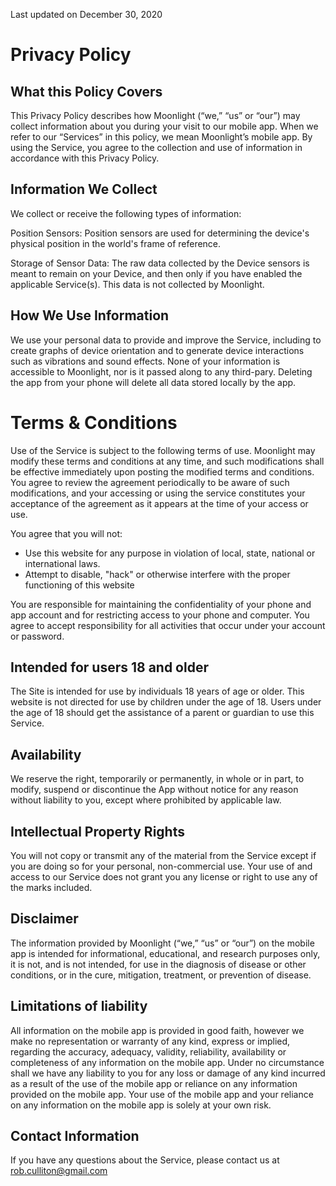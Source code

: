 Last updated on December 30, 2020

# Privacy Policy

## What this Policy Covers

This Privacy Policy describes how Moonlight  (“we,” “us” or “our”) may collect information about you during your visit to our mobile app. When we refer to our “Services” in this policy, we mean Moonlight’s mobile app. By using the Service, you agree to the collection and use of information in accordance with this Privacy Policy. 


## Information We Collect

We collect or receive the following types of information:

Position Sensors: Position sensors are used for determining the device's physical position in the world's frame of reference.

Storage of Sensor Data: The raw data collected by the Device sensors is meant to remain on your Device, and then only if you have enabled the applicable Service(s). This data is not collected by Moonlight.

## How We Use Information

We use your personal data to provide and improve the Service, including to create graphs of device orientation and to generate device interactions such as vibrations and sound effects. None of your information is accessible to Moonlight, nor is it passed along to any third-pary. Deleting the app from your phone will delete all data stored locally by the app.

# Terms & Conditions

Use of the Service is subject to the following terms of use. Moonlight may modify these terms and conditions at any time, and such modifications shall be effective immediately upon posting the modified terms and conditions. You agree to review the agreement periodically to be aware of such modifications, and your accessing or using the service constitutes your acceptance of the agreement as it appears at the time of your access or use. 

You agree that you will not:

- Use this website for any purpose in violation of local, state, national or international laws.
- Attempt to disable, "hack" or otherwise interfere with the proper functioning of this website

You are responsible for maintaining the confidentiality of your phone and app account and for restricting access to your phone and computer. You agree to accept responsibility for all activities that occur under your account or password.

## Intended for users 18 and older

The Site is intended for use by individuals 18 years of age or older. This website is not directed for use by children under the age of 18. Users under the age of 18 should get the assistance of a parent or guardian to use this Service.


## Availability

We reserve the right, temporarily or permanently, in whole or in part, to modify, suspend or discontinue the App without notice for any reason without liability to you, except where prohibited by applicable law. 

## Intellectual Property Rights

You will not copy or transmit any of the material from the Service except if you are doing so for your personal, non-commercial use. Your use of and access to our Service does not grant you any license or right to use any of the marks included.

## Disclaimer

The information provided by Moonlight (“we,” “us” or “our”) on the mobile app is intended for informational, educational, and research purposes only, it is not, and is not intended, for use in the diagnosis of disease or other conditions, or in the cure, mitigation, treatment, or prevention of disease.

## Limitations of liability

All information on the mobile app is provided in good faith, however we make no representation or warranty of any kind, express or implied, regarding the accuracy, adequacy, validity, reliability, availability or completeness of any information on the mobile app. Under no circumstance shall we have any liability to you for any loss or damage of any kind incurred as a result of the use of the mobile app or reliance on any information provided on the mobile app. Your use of the mobile app and your reliance on any information on the mobile app is solely at your own risk.

## Contact Information

If you have any questions about the Service, please contact us at rob.culliton@gmail.com




